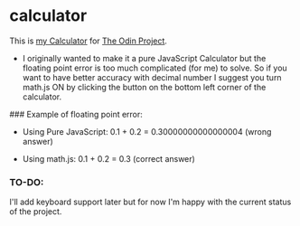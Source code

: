 # calculator
This is [my Calculator](https://shieboo.github.io/calculator/) for [The Odin Project](https://www.theodinproject.com/courses/web-development-101/lessons/calculator?ref=lnav).

- I originally wanted to make it a pure JavaScript Calculator but the floating point error is too much complicated (for me) to solve. So if you want to have better accuracy with decimal number I suggest you turn math.js ON by clicking the button on the bottom left corner of the calculator.

### Example of floating point error:

- Using Pure JavaScript:
0.1 + 0.2 = 0.30000000000000004 (wrong answer)

- Using math.js:
0.1 + 0.2 = 0.3 (correct answer)


### TO-DO:

I'll add keyboard support later but for now I'm happy with the current status of the project.

